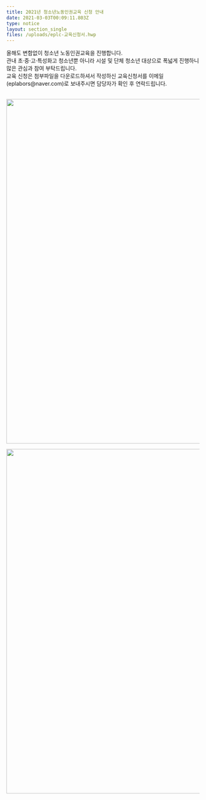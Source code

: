 ```yaml
---
title: 2021년 청소년노동인권교육 신청 안내
date: 2021-03-03T00:09:11.803Z
type: notice
layout: section_single
files: /uploads/eplc-교육신청서.hwp
---
```

<p>올해도 변함없이 청소년 노동인권교육을 진행합니다.<br />관내 초&middot;중&middot;고&middot;특성화고 청소년뿐 아니라 시설 및 단체 청소년 대상으로 폭넓게 진행하니 많은 관심과 참여 부탁드립니다.<br />교육 신청은 첨부파일을 다운로드하셔서 작성하신 교육신청서를 이메일(eplabors@naver.com)로 보내주시면 담당자가 확인 후 연락드립니다.</p>
<p><br /><img src="https://drive.tiny.cloud/1/engl1s97gj9hrxpoa7eh7z5f05ozxfm1box3nxkh4j7a43ei/16dc69ee-a009-47f8-84d5-f6e913428f4e" alt="" width="637" height="900" /></p>
<p><img src="https://drive.tiny.cloud/1/engl1s97gj9hrxpoa7eh7z5f05ozxfm1box3nxkh4j7a43ei/1cdde1ce-d507-44de-8bdd-56576f45f166" alt="" width="637" height="900" /></p>